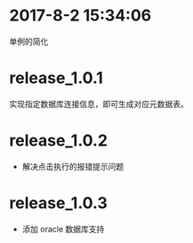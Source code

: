 # 2017-8-2 15:34:06

单例的简化


# release_1.0.1

实现指定数据库连接信息，即可生成对应元数据表。

# release_1.0.2

- 解决点击执行的报错提示问题

# release_1.0.3

- 添加 oracle 数据库支持